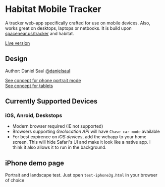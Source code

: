 # Habitat Mobile Tracker

A tracker web-app specifically crafted for use on mobile devices.
Also, works great on desktops, laptops or netbooks. It is build upon
[spacenear.us/tracker](http://spacenear.us/tracker) and habitat.

[Live version](http://habhub.org/mt/)

## Design

Author: Daniel Saul [@danielsaul](https://github.com/danielsaul)

[See concept for phone portrait mode](https://github.com/rossengeorgiev/habitat-mobile-tracker/blob/master/resources/concept-app-portrait.png)  
[See concept for tablets](https://github.com/rossengeorgiev/habitat-mobile-tracker/blob/master/resources/concept-app-tablet.png)


## Currently Supported Devices

### iOS, Anroid, Deskstops

* Modern browser required (IE not supported)
* Browsers supporting _Geolocation API_ will have `Chase car mode` available
* For best expirence on _iOS devices_, add the webapp to your home screen.
This will hide Safari's UI and make it look like a native app. I think it also allows it to run in the background.


## iPhone demo page

Portrait and landscape test. Just open `test-iphone3g.html` in your browser of choice

